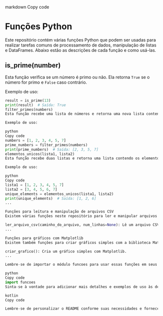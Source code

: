 markdown
Copy code
# Funções Python

Este repositório contém várias funções Python que podem ser usadas para realizar tarefas comuns de processamento de dados, manipulação de listas e DataFrames. Abaixo estão as descrições de cada função e como usá-las.

## is_prime(number)

Esta função verifica se um número é primo ou não. Ela retorna `True` se o número for primo e `False` caso contrário.

Exemplo de uso:
```python
result = is_prime(13)
print(result)  # Saída: True
filter_primes(numbers)
Esta função recebe uma lista de números e retorna uma nova lista contendo apenas os números primos da lista original.

Exemplo de uso:

python
Copy code
numbers = [1, 2, 3, 4, 5, 7]
prime_numbers = filter_primes(numbers)
print(prime_numbers)  # Saída: [2, 3, 5, 7]
elementos_unicos(lista1, lista2)
Esta função recebe duas listas e retorna uma lista contendo os elementos que estão presentes em apenas uma das listas.

Exemplo de uso:

python
Copy code
lista1 = [1, 2, 3, 4, 5, 7]
lista2 = [3, 4, 5, 6, 7]
unique_elements = elementos_unicos(lista1, lista2)
print(unique_elements)  # Saída: [1, 2, 6]
...

Funções para leitura e manipulação de arquivos CSV
Existem várias funções neste repositório para ler e manipular arquivos CSV usando a biblioteca Pandas.

ler_arquivo_csv(caminho_do_arquivo, num_linhas=None): Lê um arquivo CSV e retorna um DataFrame. O argumento num_linhas permite especificar o número de linhas a serem lidas.
...

Funções para gráficos com Matplotlib
Existem também funções para criar gráficos simples com a biblioteca Matplotlib.

criar_grafico(): Cria um gráfico simples com Matplotlib.
...

Lembre-se de importar o módulo funcoes para usar essas funções em seus próprios projetos.

python
Copy code
import funcoes
Sinta-se à vontade para adicionar mais detalhes e exemplos de uso às descrições das funções. Um README claro e bem documentado pode ser útil para você e outros desenvolvedores que venham a utilizar seu código.

kotlin
Copy code

Lembre-se de personalizar o README conforme suas necessidades e fornecer descriçõe